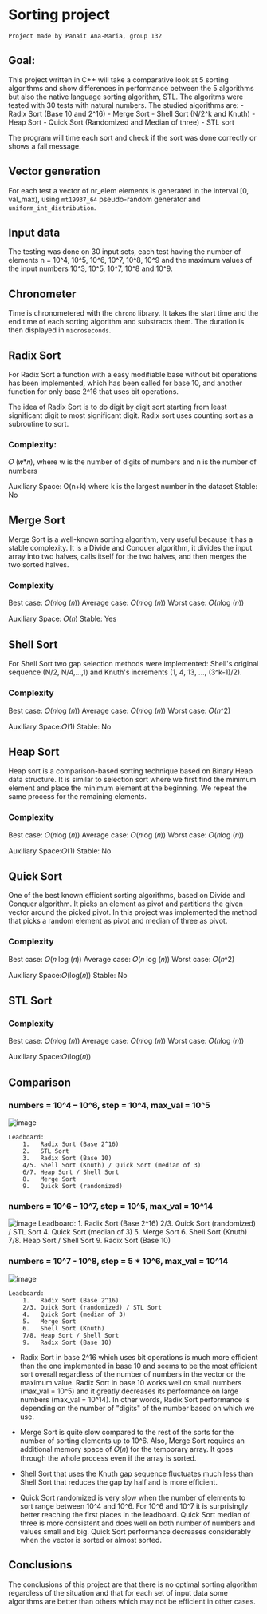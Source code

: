 # Sorting project

    Project made by Panait Ana-Maria, group 132

## Goal:

This project written in C++ will take a comparative look at 5 sorting algorithms and show
differences in performance between the 5 algorithms but also the native language sorting algorithm, STL.
The algoritms were tested with 30 tests with natural numbers. The studied algorithms are:
    -	Radix Sort (Base 10 and 2^16)
    -	Merge Sort
    -	Shell Sort (N/2^k and Knuth)
    -	Heap Sort
    -	Quick Sort (Randomized and Median of three)
    -	STL sort

The program will time each sort and check if the sort was done correctly
or shows a fail message.

## Vector generation
For each test a vector of nr_elem elements is generated in the interval [0, val_max),
using `mt19937_64` pseudo-random generator and `uniform_int_distribution`.

## Input data

The testing was done on 30 input sets, each test having the number of elements
n = 10^4, 10^5, 10^6, 10^7, 10^8, 10^9
and the maximum values of the input numbers 10^3, 10^5, 10^7, 10^8 and 10^9.

## Chronometer
Time is chronometered with the `chrono` library. It takes the
start time and the end time of each sorting algorithm and substracts them.
The duration is then displayed in `microseconds`.

## Radix Sort

For Radix Sort a function with a easy modifiable base without bit
operations has been implemented, which has been called for base 10,
and another function for only base 2^16 that uses bit operations.


The idea of Radix Sort is to do digit by digit sort
starting from least significant digit to most significant digit.
Radix sort uses counting sort as a subroutine to sort.


### Complexity:
𝑂 (𝑤*𝑛), where w is the number of digits of numbers and n is the number of numbers

Auxiliary Space: O(n+k) where k is the largest number in the dataset
Stable: No

## Merge Sort

Merge Sort is a well-known sorting algorithm, very useful because it has a stable complexity.
It is a Divide and Conquer algorithm, it divides the input array into two halves,
calls itself for the two halves, and then merges the two sorted halves.

### Complexity
Best case: 𝑂(𝑛log⁡ (𝑛))
Average case: 𝑂(𝑛log⁡ (𝑛))
Worst case: 𝑂(𝑛log⁡ (𝑛))

Auxiliary Space: 𝑂(𝑛)
Stable: Yes


## Shell Sort

For Shell Sort two gap selection methods were implemented: Shell's original sequence (N/2, N/4,...,1) and
Knuth's increments (1, 4, 13, ..., (3^k-1)/2).

### Complexity
Best case: 𝑂(𝑛log⁡ (𝑛))
Average case: 𝑂(𝑛log⁡ (𝑛))
Worst case: 𝑂(𝑛^2)

Auxiliary Space:𝑂(1)
Stable: No

## Heap Sort
Heap sort is a comparison-based sorting technique based on
Binary Heap data structure. It is similar to selection sort
where we first find the minimum element and place the minimum element at the beginning.
We repeat the same process for the remaining elements.

### Complexity
Best case: 𝑂(𝑛log⁡ (𝑛))
Average case: 𝑂(𝑛log⁡ (𝑛))
Worst case: 𝑂(𝑛log⁡ (𝑛))

Auxiliary Space:𝑂(1)
Stable: No

## Quick Sort

One of the best known efficient sorting algorithms, based on
Divide and Conquer algorithm. It picks an element as pivot and
partitions the given vector around the picked pivot.
In this project was implemented the method that picks a random element
as pivot and median of three as pivot.

### Complexity
Best case: 𝑂(𝑛 log⁡ (𝑛))
Average case: 𝑂(𝑛 log⁡ (𝑛))
Worst case: 𝑂(𝑛^2)

Auxiliary Space:𝑂(log(𝑛))
Stable: No

## STL Sort

### Complexity
Best case: 𝑂(𝑛log⁡ (𝑛))
Average case: 𝑂(𝑛log⁡ (𝑛))
Worst case: 𝑂(𝑛log⁡ (𝑛))

Auxiliary Space:𝑂(log(𝑛))

## Comparison

### numbers = 10^4 – 10^6, step = 10^4, max_val = 10^5

![image](https://github.com/anamariapanait10/Sorting-project/blob/main/10%5E4%20-10%5E6%2C%20step%20%3D%2010%5E4%2C%20val_max%20%3D%2010%5E5.png)

    Leadboard:
        1.   Radix Sort (Base 2^16)
        2.   STL Sort
        3.   Radix Sort (Base 10)
        4/5. Shell Sort (Knuth) / Quick Sort (median of 3)
        6/7. Heap Sort / Shell Sort
        8.   Merge Sort
        9.   Quick Sort (randomized)


### numbers = 10^6 – 10^7, step = 10^5, max_val = 10^14
![image](https://github.com/anamariapanait10/Sorting-project/blob/main/_10%5E6%20-%2010%5E7%2C%20step%20%3D%2010%5E5%2C%20max_val%3D%2010%5E14.png)
    Leadboard:
        1.   Radix Sort (Base 2^16) 
        2/3. Quick Sort (randomized) / STL Sort
        4.   Quick Sort (median of 3)
        5.   Merge Sort
        6.   Shell Sort (Knuth)
        7/8. Heap Sort / Shell Sort
        9.   Radix Sort (Base 10)

### numbers = 10^7 - 10^8, step = 5 * 10^6, max_val = 10^14
![image](https://github.com/anamariapanait10/Sorting-project/blob/main/numbers%20%3D%2010%5E7%20-%2010%5E8%2C%20step%20%3D%205%20_%2010%5E6%2C%20%20max_val%20%3D%2010%5E14.png)

    Leadboard:
        1.   Radix Sort (Base 2^16)
        2/3. Quick Sort (randomized) / STL Sort
        4.   Quick Sort (median of 3)
        5.   Merge Sort
        6.   Shell Sort (Knuth)
        7/8. Heap Sort / Shell Sort
        9.   Radix Sort (Base 10)


- Radix Sort in base 2^16 which uses bit operations is much more efficient
than the one implemented in base 10 and seems to be the most efficient sort
overall regardless of the number of numbers in the vector or the maximum value.
Radix Sort in base 10 works well on small numbers (max_val = 10^5) and it
greatly decreases its performance on large numbers (max_val = 10^14).
In other words, Radix Sort performance is depending on the number
of "digits" of the number based on which we use.

- Merge Sort is quite slow compared to the rest of the sorts
for the number of sorting elements up to 10^6. Also, Merge Sort
requires an additional memory space of 𝑂(𝑛) for the temporary array.
It goes through the whole process even if the array is sorted.

- Shell Sort that uses the Knuth gap sequence fluctuates much less than Shell Sort
that reduces the gap by half and is more efficient.

- Quick Sort randomized is very slow when the number of elements to sort
range between 10^4 and 10^6. For 10^6 and 10^7 it is surprisingly better
reaching the first places in the leadboard. Quick Sort median of three
is more consistent and does well on both number of numbers and values small and big.
Quick Sort performance decreases considerably when the vector is sorted or almost sorted.


## Conclusions

The conclusions of this project are that there is no optimal
sorting algorithm regardless of the situation and that for each
set of input data some algorithms are better than others which may
not be efficient in other cases.





